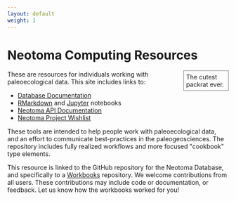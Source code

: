 ```yaml
---
layout: default
weight: 1
---
```


# Neotoma Computing Resources

<object type="image/svg+xml" data="images/Packrat.svg" style="float:right;width:18%; padding:5px;border-color:gray;border-style:solid;border-width:0.5px;margin-left:8px;">
  The cutest packrat ever.
  <!-- fallback image in CSS -->
</object>

These are resources for individuals working with paleoecological data.  This site includes links to:

  * [Database Documentation](http://open.neotomadb.org/dbschema)
  * [RMarkdown](http://rmarkdown.rstudio.com/) and [Jupyter](http://jupyter.org/) notebooks
  * [Neotoma API Documentation](http://api-dev.neotomadb.org)
  * [Neotoma Project Wishlist]()

These tools are intended to help people work with paleoecological data, and an effort to communicate best-practices in the paleogeosciences.  The repository includes fully realized workflows and more focused "cookbook" type elements.

This resource is linked to the GitHub repository for the Neotoma Database, and specifically to a [Workbooks](http://github.com/neotomadb/Workbooks) repository.  We welcome contributions from all users.  These contributions may include code or documentation, or feedback.  Let us know how the workbooks worked for you!
